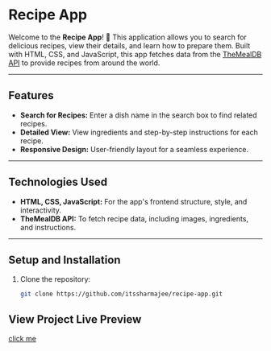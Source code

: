 # Recipe App

Welcome to the **Recipe App**! 🍳 This application allows you to search for delicious recipes, view their details, and learn how to prepare them. Built with HTML, CSS, and JavaScript, this app fetches data from the [TheMealDB API](https://www.themealdb.com/api/json/v1/1/search.php?s=${query}) to provide recipes from around the world.

---

## Features
- **Search for Recipes:** Enter a dish name in the search box to find related recipes.
- **Detailed View:** View ingredients and step-by-step instructions for each recipe.
- **Responsive Design:** User-friendly layout for a seamless experience.

---

## Technologies Used
- **HTML, CSS, JavaScript:** For the app's frontend structure, style, and interactivity.
- **TheMealDB API:** To fetch recipe data, including images, ingredients, and instructions.

---

## Setup and Installation
1. Clone the repository:
   ```bash
   git clone https://github.com/itssharmajee/recipe-app.git
    ```

## View Project Live Preview
[click me ](https://recipe-app-gxx3.onrender.com)
